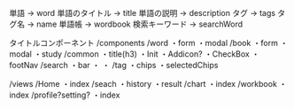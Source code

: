 単語 -> word
  単語のタイトル -> title
  単語の説明 -> description
  タグ -> tags
    タグ名 -> name
単語帳 -> wordbook
検索キーワード ->  searchWord


タイトルコンポーネント
/components
  /word
    ・form
    ・modal
    /book
      ・form
      ・modal
      ・study
  /common
    ・title(h3)
    ・Init
    ・Addicon?
    ・CheckBox
    ・footNav
  /search
    ・bar
    ・
    ・
  /tag
    ・chips
    ・selectedChips

/views
  /Home
    ・index
    /seach
      ・history
      ・result
  /chart
    ・index
  /workbook
    ・index
  /profile?setting?
    ・index
